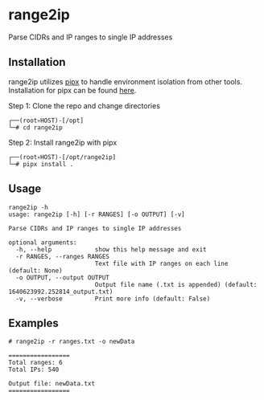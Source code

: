 # range2ip
Parse CIDRs and IP ranges to single IP addresses

## Installation
range2ip utilizes [pipx](https://pipxproject.github.io/pipx/) to handle environment isolation from other tools. Installation for pipx can be found [here](https://pipxproject.github.io/pipx/installation/).

Step 1: Clone the repo and change directories
```text
┌──(root💀HOST)-[/opt]
└─# cd range2ip
```

<p></p>

Step 2: Install range2ip with pipx
```text
┌──(root💀HOST)-[/opt/range2ip]
└─# pipx install .
```
<p></p>

## Usage
```text
range2ip -h
usage: range2ip [-h] [-r RANGES] [-o OUTPUT] [-v]

Parse CIDRs and IP ranges to single IP addresses

optional arguments:
  -h, --help            show this help message and exit
  -r RANGES, --ranges RANGES
                        Text file with IP ranges on each line (default: None)
  -o OUTPUT, --output OUTPUT
                        Output file name (.txt is appended) (default: 1640623992.252814_output.txt)
  -v, --verbose         Print more info (default: False)
```

## Examples
```text
# range2ip -r ranges.txt -o newData

=================
Total ranges: 6
Total IPs: 540

Output file: newData.txt
=================       
```